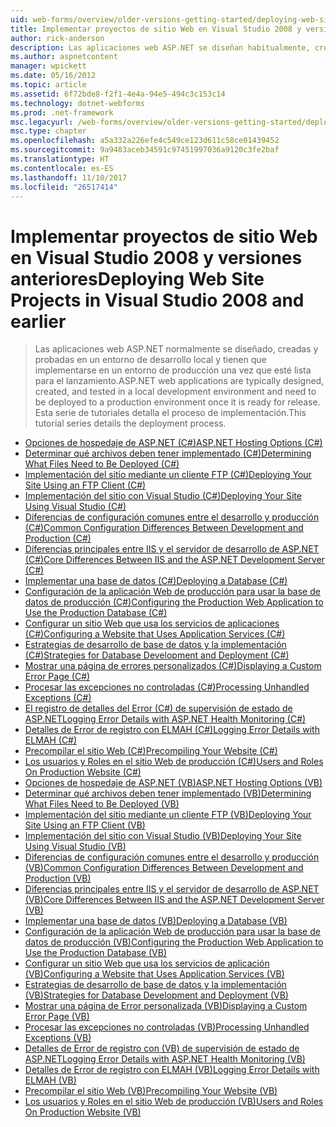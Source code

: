 ```yaml
---
uid: web-forms/overview/older-versions-getting-started/deploying-web-site-projects/index
title: Implementar proyectos de sitio Web en Visual Studio 2008 y versiones anteriores | Documentos de Microsoft
author: rick-anderson
description: Las aplicaciones web ASP.NET se diseñan habitualmente, crean y probaron en un entorno de desarrollo local y deben implementarse para un o del entorno de producción...
ms.author: aspnetcontent
manager: wpickett
ms.date: 05/16/2012
ms.topic: article
ms.assetid: 6f72bde8-f2f1-4e4a-94e5-494c3c153c14
ms.technology: dotnet-webforms
ms.prod: .net-framework
msc.legacyurl: /web-forms/overview/older-versions-getting-started/deploying-web-site-projects
msc.type: chapter
ms.openlocfilehash: a5a332a226efe4c549ce123d611c58ce01439452
ms.sourcegitcommit: 9a9483aceb34591c97451997036a9120c3fe2baf
ms.translationtype: HT
ms.contentlocale: es-ES
ms.lasthandoff: 11/10/2017
ms.locfileid: "26517414"
---
```

<a name="deploying-web-site-projects-in-visual-studio-2008-and-earlier"></a><span data-ttu-id="5c299-103">Implementar proyectos de sitio Web en Visual Studio 2008 y versiones anteriores</span><span class="sxs-lookup"><span data-stu-id="5c299-103">Deploying Web Site Projects in Visual Studio 2008 and earlier</span></span>
====================
> <span data-ttu-id="5c299-104">Las aplicaciones web ASP.NET normalmente se diseñado, creadas y probadas en un entorno de desarrollo local y tienen que implementarse en un entorno de producción una vez que esté lista para el lanzamiento.</span><span class="sxs-lookup"><span data-stu-id="5c299-104">ASP.NET web applications are typically designed, created, and tested in a local development environment and need to be deployed to a production environment once it is ready for release.</span></span> <span data-ttu-id="5c299-105">Esta serie de tutoriales detalla el proceso de implementación.</span><span class="sxs-lookup"><span data-stu-id="5c299-105">This tutorial series details the deployment process.</span></span>


- [<span data-ttu-id="5c299-106">Opciones de hospedaje de ASP.NET (C#)</span><span class="sxs-lookup"><span data-stu-id="5c299-106">ASP.NET Hosting Options (C#)</span></span>](asp-net-hosting-options-cs.md)
- [<span data-ttu-id="5c299-107">Determinar qué archivos deben tener implementado (C#)</span><span class="sxs-lookup"><span data-stu-id="5c299-107">Determining What Files Need to Be Deployed (C#)</span></span>](determining-what-files-need-to-be-deployed-cs.md)
- [<span data-ttu-id="5c299-108">Implementación del sitio mediante un cliente FTP (C#)</span><span class="sxs-lookup"><span data-stu-id="5c299-108">Deploying Your Site Using an FTP Client (C#)</span></span>](deploying-your-site-using-an-ftp-client-cs.md)
- [<span data-ttu-id="5c299-109">Implementación del sitio con Visual Studio (C#)</span><span class="sxs-lookup"><span data-stu-id="5c299-109">Deploying Your Site Using Visual Studio (C#)</span></span>](deploying-your-site-using-visual-studio-cs.md)
- [<span data-ttu-id="5c299-110">Diferencias de configuración comunes entre el desarrollo y producción (C#)</span><span class="sxs-lookup"><span data-stu-id="5c299-110">Common Configuration Differences Between Development and Production (C#)</span></span>](common-configuration-differences-between-development-and-production-cs.md)
- [<span data-ttu-id="5c299-111">Diferencias principales entre IIS y el servidor de desarrollo de ASP.NET (C#)</span><span class="sxs-lookup"><span data-stu-id="5c299-111">Core Differences Between IIS and the ASP.NET Development Server (C#)</span></span>](core-differences-between-iis-and-the-asp-net-development-server-cs.md)
- [<span data-ttu-id="5c299-112">Implementar una base de datos (C#)</span><span class="sxs-lookup"><span data-stu-id="5c299-112">Deploying a Database (C#)</span></span>](deploying-a-database-cs.md)
- [<span data-ttu-id="5c299-113">Configuración de la aplicación Web de producción para usar la base de datos de producción (C#)</span><span class="sxs-lookup"><span data-stu-id="5c299-113">Configuring the Production Web Application to Use the Production Database (C#)</span></span>](configuring-the-production-web-application-to-use-the-production-database-cs.md)
- [<span data-ttu-id="5c299-114">Configurar un sitio Web que usa los servicios de aplicaciones (C#)</span><span class="sxs-lookup"><span data-stu-id="5c299-114">Configuring a Website that Uses Application Services (C#)</span></span>](configuring-a-website-that-uses-application-services-cs.md)
- [<span data-ttu-id="5c299-115">Estrategias de desarrollo de base de datos y la implementación (C#)</span><span class="sxs-lookup"><span data-stu-id="5c299-115">Strategies for Database Development and Deployment (C#)</span></span>](strategies-for-database-development-and-deployment-cs.md)
- [<span data-ttu-id="5c299-116">Mostrar una página de errores personalizados (C#)</span><span class="sxs-lookup"><span data-stu-id="5c299-116">Displaying a Custom Error Page (C#)</span></span>](displaying-a-custom-error-page-cs.md)
- [<span data-ttu-id="5c299-117">Procesar las excepciones no controladas (C#)</span><span class="sxs-lookup"><span data-stu-id="5c299-117">Processing Unhandled Exceptions (C#)</span></span>](processing-unhandled-exceptions-cs.md)
- [<span data-ttu-id="5c299-118">El registro de detalles del Error (C#) de supervisión de estado de ASP.NET</span><span class="sxs-lookup"><span data-stu-id="5c299-118">Logging Error Details with ASP.NET Health Monitoring (C#)</span></span>](logging-error-details-with-asp-net-health-monitoring-cs.md)
- [<span data-ttu-id="5c299-119">Detalles de Error de registro con ELMAH (C#)</span><span class="sxs-lookup"><span data-stu-id="5c299-119">Logging Error Details with ELMAH (C#)</span></span>](logging-error-details-with-elmah-cs.md)
- [<span data-ttu-id="5c299-120">Precompilar el sitio Web (C#)</span><span class="sxs-lookup"><span data-stu-id="5c299-120">Precompiling Your Website (C#)</span></span>](precompiling-your-website-cs.md)
- [<span data-ttu-id="5c299-121">Los usuarios y Roles en el sitio Web de producción (C#)</span><span class="sxs-lookup"><span data-stu-id="5c299-121">Users and Roles On Production Website (C#)</span></span>](users-and-roles-on-the-production-website-cs.md)
- [<span data-ttu-id="5c299-122">Opciones de hospedaje de ASP.NET (VB)</span><span class="sxs-lookup"><span data-stu-id="5c299-122">ASP.NET Hosting Options (VB)</span></span>](asp-net-hosting-options-vb.md)
- [<span data-ttu-id="5c299-123">Determinar qué archivos deben tener implementado (VB)</span><span class="sxs-lookup"><span data-stu-id="5c299-123">Determining What Files Need to Be Deployed (VB)</span></span>](determining-what-files-need-to-be-deployed-vb.md)
- [<span data-ttu-id="5c299-124">Implementación del sitio mediante un cliente FTP (VB)</span><span class="sxs-lookup"><span data-stu-id="5c299-124">Deploying Your Site Using an FTP Client (VB)</span></span>](deploying-your-site-using-an-ftp-client-vb.md)
- [<span data-ttu-id="5c299-125">Implementación del sitio con Visual Studio (VB)</span><span class="sxs-lookup"><span data-stu-id="5c299-125">Deploying Your Site Using Visual Studio (VB)</span></span>](deploying-your-site-using-visual-studio-vb.md)
- [<span data-ttu-id="5c299-126">Diferencias de configuración comunes entre el desarrollo y producción (VB)</span><span class="sxs-lookup"><span data-stu-id="5c299-126">Common Configuration Differences Between Development and Production (VB)</span></span>](common-configuration-differences-between-development-and-production-vb.md)
- [<span data-ttu-id="5c299-127">Diferencias principales entre IIS y el servidor de desarrollo de ASP.NET (VB)</span><span class="sxs-lookup"><span data-stu-id="5c299-127">Core Differences Between IIS and the ASP.NET Development Server (VB)</span></span>](core-differences-between-iis-and-the-asp-net-development-server-vb.md)
- [<span data-ttu-id="5c299-128">Implementar una base de datos (VB)</span><span class="sxs-lookup"><span data-stu-id="5c299-128">Deploying a Database (VB)</span></span>](deploying-a-database-vb.md)
- [<span data-ttu-id="5c299-129">Configuración de la aplicación Web de producción para usar la base de datos de producción (VB)</span><span class="sxs-lookup"><span data-stu-id="5c299-129">Configuring the Production Web Application to Use the Production Database (VB)</span></span>](configuring-the-production-web-application-to-use-the-production-database-vb.md)
- [<span data-ttu-id="5c299-130">Configurar un sitio Web que usa los servicios de aplicación (VB)</span><span class="sxs-lookup"><span data-stu-id="5c299-130">Configuring a Website that Uses Application Services (VB)</span></span>](configuring-a-website-that-uses-application-services-vb.md)
- [<span data-ttu-id="5c299-131">Estrategias de desarrollo de base de datos y la implementación (VB)</span><span class="sxs-lookup"><span data-stu-id="5c299-131">Strategies for Database Development and Deployment (VB)</span></span>](strategies-for-database-development-and-deployment-vb.md)
- [<span data-ttu-id="5c299-132">Mostrar una página de Error personalizada (VB)</span><span class="sxs-lookup"><span data-stu-id="5c299-132">Displaying a Custom Error Page (VB)</span></span>](displaying-a-custom-error-page-vb.md)
- [<span data-ttu-id="5c299-133">Procesar las excepciones no controladas (VB)</span><span class="sxs-lookup"><span data-stu-id="5c299-133">Processing Unhandled Exceptions (VB)</span></span>](processing-unhandled-exceptions-vb.md)
- [<span data-ttu-id="5c299-134">Detalles de Error de registro con (VB) de supervisión de estado de ASP.NET</span><span class="sxs-lookup"><span data-stu-id="5c299-134">Logging Error Details with ASP.NET Health Monitoring (VB)</span></span>](logging-error-details-with-asp-net-health-monitoring-vb.md)
- [<span data-ttu-id="5c299-135">Detalles de Error de registro con ELMAH (VB)</span><span class="sxs-lookup"><span data-stu-id="5c299-135">Logging Error Details with ELMAH (VB)</span></span>](logging-error-details-with-elmah-vb.md)
- [<span data-ttu-id="5c299-136">Precompilar el sitio Web (VB)</span><span class="sxs-lookup"><span data-stu-id="5c299-136">Precompiling Your Website (VB)</span></span>](precompiling-your-website-vb.md)
- [<span data-ttu-id="5c299-137">Los usuarios y Roles en el sitio Web de producción (VB)</span><span class="sxs-lookup"><span data-stu-id="5c299-137">Users and Roles On Production Website (VB)</span></span>](users-and-roles-on-the-production-website-vb.md)
